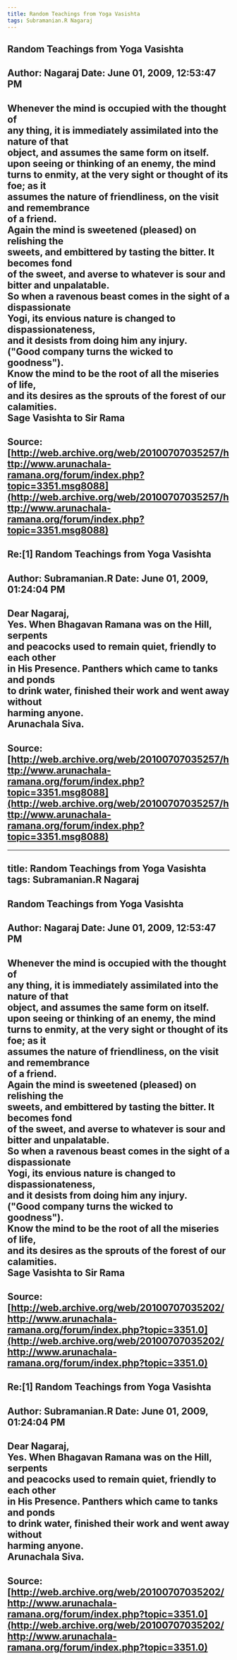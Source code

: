 ```yaml
--- 
title: Random Teachings from Yoga Vasishta   
tags: Subramanian.R Nagaraj  
---  
```

## Random Teachings from Yoga Vasishta  
Author: Nagaraj             Date: June 01, 2009, 12:53:47 PM  
---  
Whenever the mind is occupied with the thought of   
any thing, it is immediately assimilated into the nature of that   
object, and assumes the same form on itself.   
upon seeing or thinking of an enemy, the mind   
turns to enmity, at the very sight or thought of its foe; as it   
assumes the nature of friendliness, on the visit and remembrance   
of a friend.   
Again the mind is sweetened (pleased) on relishing the   
sweets, and embittered by tasting the bitter. It becomes fond   
of the sweet, and averse to whatever is sour and bitter and unpalatable.   
So when a ravenous beast comes in the sight of a dispassionate   
Yogi, its envious nature is changed to dispassionateness,   
and it desists from doing him any injury.   
("Good company turns the wicked to goodness").   
Know the mind to be the root of all the miseries of life,   
and its desires as the sprouts of the forest of our calamities.   
Sage Vasishta to Sir Rama
 ---  
Source:[http://web.archive.org/web/20100707035257/http://www.arunachala-ramana.org/forum/index.php?topic=3351.msg8088](http://web.archive.org/web/20100707035257/http://www.arunachala-ramana.org/forum/index.php?topic=3351.msg8088)   
---  

## Re:[1] Random Teachings from Yoga Vasishta  
Author: Subramanian.R       Date: June 01, 2009, 01:24:04 PM  
---  
Dear Nagaraj,   
Yes. When Bhagavan Ramana was on the Hill, serpents   
and peacocks used to remain quiet, friendly to each other   
in His Presence. Panthers which came to tanks and ponds   
to drink water, finished their work and went away without   
harming anyone.   
Arunachala Siva.
 ---  
Source:[http://web.archive.org/web/20100707035257/http://www.arunachala-ramana.org/forum/index.php?topic=3351.msg8088](http://web.archive.org/web/20100707035257/http://www.arunachala-ramana.org/forum/index.php?topic=3351.msg8088)   
---  

--- 
title: Random Teachings from Yoga Vasishta   
tags: Subramanian.R Nagaraj  
---  
## Random Teachings from Yoga Vasishta  
Author: Nagaraj             Date: June 01, 2009, 12:53:47 PM  
---  
Whenever the mind is occupied with the thought of   
any thing, it is immediately assimilated into the nature of that   
object, and assumes the same form on itself.   
upon seeing or thinking of an enemy, the mind   
turns to enmity, at the very sight or thought of its foe; as it   
assumes the nature of friendliness, on the visit and remembrance   
of a friend.   
Again the mind is sweetened (pleased) on relishing the   
sweets, and embittered by tasting the bitter. It becomes fond   
of the sweet, and averse to whatever is sour and bitter and unpalatable.   
So when a ravenous beast comes in the sight of a dispassionate   
Yogi, its envious nature is changed to dispassionateness,   
and it desists from doing him any injury.   
("Good company turns the wicked to goodness").   
Know the mind to be the root of all the miseries of life,   
and its desires as the sprouts of the forest of our calamities.   
Sage Vasishta to Sir Rama
 ---  
Source:[http://web.archive.org/web/20100707035202/http://www.arunachala-ramana.org/forum/index.php?topic=3351.0](http://web.archive.org/web/20100707035202/http://www.arunachala-ramana.org/forum/index.php?topic=3351.0)   
---  

## Re:[1] Random Teachings from Yoga Vasishta  
Author: Subramanian.R       Date: June 01, 2009, 01:24:04 PM  
---  
Dear Nagaraj,   
Yes. When Bhagavan Ramana was on the Hill, serpents   
and peacocks used to remain quiet, friendly to each other   
in His Presence. Panthers which came to tanks and ponds   
to drink water, finished their work and went away without   
harming anyone.   
Arunachala Siva.
 ---  
Source:[http://web.archive.org/web/20100707035202/http://www.arunachala-ramana.org/forum/index.php?topic=3351.0](http://web.archive.org/web/20100707035202/http://www.arunachala-ramana.org/forum/index.php?topic=3351.0)   
---  

